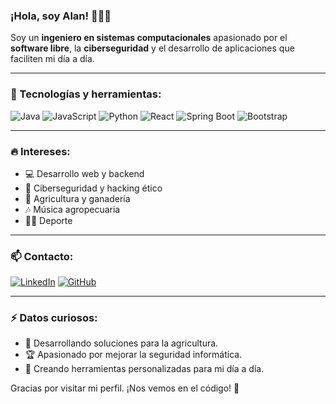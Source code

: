 ### ¡Hola, soy Alan! 👨‍💻🚜


Soy un **ingeniero en sistemas computacionales** apasionado por el **software libre**, la **ciberseguridad** y el desarrollo de aplicaciones que faciliten mi día a día. 

---

### 🚀 Tecnologías y herramientas:

![Java](https://img.shields.io/badge/Java-ED8B00?style=for-the-badge&logo=java&logoColor=white)
![JavaScript](https://img.shields.io/badge/JavaScript-F7DF1E?style=for-the-badge&logo=javascript&logoColor=black)
![Python](https://img.shields.io/badge/Python-3776AB?style=for-the-badge&logo=python&logoColor=white)
![React](https://img.shields.io/badge/React-20232A?style=for-the-badge&logo=react&logoColor=61DAFB)
![Spring Boot](https://img.shields.io/badge/Spring_Boot-6DB33F?style=for-the-badge&logo=spring-boot&logoColor=white)
![Bootstrap](https://img.shields.io/badge/Bootstrap-563D7C?style=for-the-badge&logo=bootstrap&logoColor=white)

---

### 🔥 Intereses:
- 💻 Desarrollo web y backend
- 🔐 Ciberseguridad y hacking ético
- 🚜 Agricultura y ganadería
- 🎶 Música agropecuaria
- 🏋️‍♂️ Deporte

---

### 📫 Contacto:
[![LinkedIn](https://img.shields.io/badge/LinkedIn-0077B5?style=for-the-badge&logo=linkedin&logoColor=white)](https://www.linkedin.com/in/tuperfil/)
[![GitHub](https://img.shields.io/badge/GitHub-181717?style=for-the-badge&logo=github&logoColor=white)](https://github.com/tuusuario)

---

### ⚡ Datos curiosos:
- 🌱 Desarrollando soluciones para la agricultura.
- 🏆 Apasionado por mejorar la seguridad informática.
- 🎯 Creando herramientas personalizadas para mi día a día.

Gracias por visitar mi perfil. ¡Nos vemos en el código! 🚀
